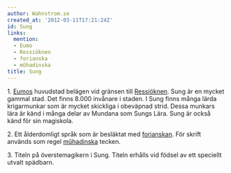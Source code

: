 ```yaml
---
author: Wahnstrom.se
created_at: '2012-03-11T17:21:24Z'
id: Sung
links:
  mention:
  - Eumo
  - Ressiöknen
  - forianska
  - mûhadinska
title: Sung
---
```


1\. [Eumos] huvudstad belägen vid gränsen till [Ressiöknen]. Sung är en mycket gammal stad. Det
finns 8.000 invånare i staden. I Sung finns många lärda krigarmunkar som är mycket skickliga i
obeväpnad strid. Dessa munkars lära är känd i många delar av Mundana som Sungs Lära. Sung är också
känd för sin magiskola.

2\. Ett ålderdomligt språk som är besläktat med [forianskan]. För skrift används som regel
[mûhadinska] tecken.

3\. Titeln på överstemagikern i Sung. Titeln erhålls vid födsel av ett speciellt utvalt spädbarn.

  [Eumos]: Eumo
  [Ressiöknen]: Ressiöknen
  [forianskan]: forianska
  [mûhadinska]: mûhadinska